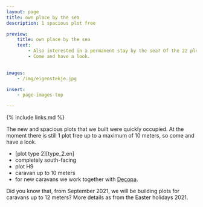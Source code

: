 ```yaml
---
layout: page
title: own place by the sea
description: 1 spacious plot free

preview:
    title: own place by the sea
    text: 
        - Also interested in a permanent stay by the sea? Of the 22 plots that we recently built for residential caravans, there is still one spacious and south-facing site available.
        - Come and have a look.

        
images:
    - /img/eigenstekje.jpg

insert:
    - page-images-top

---
```


{% include links.md %}

The new and spacious plots that we built were quickly occupied. At the moment there is still 1 plot free up to a maximum of 10 meters, so come and have a look.

- [plot type 2][type_2.en]
- completely south-facing
- plot H9
- caravan up to 10 meters
- for new caravans we work together with [Decopa](https://www.decopa.be/).

Did you know that, from September 2021, we will be building plots for caravans up to 12 meters? More details as from the Easter holidays 2021.



